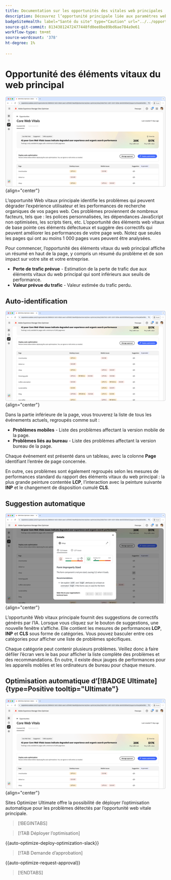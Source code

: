 ```yaml
---
title: Documentation sur les opportunités des vitales web principales
description: Découvrez l’opportunité principale liée aux paramètres web et comment l’utiliser pour améliorer l’acquisition du trafic.
badgeSiteHealth: label="Santé du site" type="Caution" url="../../opportunity-types/site-health.md" tooltip="Santé du site"
source-git-commit: 81343812472477448fd0ee8be89bd6ae784a9e61
workflow-type: tm+mt
source-wordcount: '378'
ht-degree: 1%

---
```



# Opportunité des éléments vitaux du web principal

![opportunité des principaux éléments web](./assets/core-web-vitals/hero.png){align="center"}

L’opportunité Web vitaux principale identifie les problèmes qui peuvent dégrader l’expérience utilisateur et les performances de recherche organiques de vos pages web. Ces problèmes proviennent de nombreux facteurs, tels que : les polices personnalisées, les dépendances JavaScript non optimisées, les scripts tiers, etc. L’opportunité des éléments web vitaux de base pointe ces éléments défectueux et suggère des correctifs qui peuvent améliorer les performances de votre page web. Notez que seules les pages qui ont au moins 1 000 pages vues peuvent être analysées.

Pour commencer, l’opportunité des éléments vitaux du web principal affiche un résumé en haut de la page, y compris un résumé du problème et de son impact sur votre site et votre entreprise.

* **Perte de trafic prévue** - Estimation de la perte de trafic due aux éléments vitaux du web principal qui sont inférieurs aux seuils de performance.
* **Valeur prévue du trafic** - Valeur estimée du trafic perdu.

## Auto-identification

![Identification automatique des principaux éléments vitaux du web](./assets/core-web-vitals/auto-identify.png){align="center"}

Dans la partie inférieure de la page, vous trouverez la liste de tous les événements actuels, regroupés comme suit :

* **Problèmes mobiles** - Liste des problèmes affectant la version mobile de la page.
* **Problèmes liés au bureau** - Liste des problèmes affectant la version bureau de la page.

Chaque événement est présenté dans un tableau, avec la colonne **Page** identifiant l’entrée de page concernée.

En outre, ces problèmes sont également regroupés selon les mesures de performances standard du rapport des éléments vitaux du web principal : la plus grande peinture contentée **LCP**, l’interaction avec la peinture suivante **INP** et le changement de disposition cumulé **CLS**.

## Suggestion automatique

![Suggérer automatiquement l’opportunité des éléments vitaux du web](./assets/core-web-vitals/auto-suggest.png){align="center"}

L’opportunité Web vitaux principale fournit des suggestions de correctifs générés par l’IA. Lorsque vous cliquez sur le bouton de suggestions, une nouvelle fenêtre s’affiche. Elle contient les mesures de performances **LCP**, **INP** et **CLS** sous forme de catégories. Vous pouvez basculer entre ces catégories pour afficher une liste de problèmes spécifiques.

Chaque catégorie peut contenir plusieurs problèmes. Veillez donc à faire défiler l’écran vers le bas pour afficher la liste complète des problèmes et des recommandations.  En outre, il existe deux jauges de performances pour les appareils mobiles et les ordinateurs de bureau pour chaque mesure.

## Optimisation automatique d’[!BADGE Ultimate]{type=Positive tooltip="Ultimate"}


![Optimisation automatique des opportunités vitales du web principal](./assets/core-web-vitals/auto-optimize.png){align="center"}

Sites Optimizer Ultimate offre la possibilité de déployer l’optimisation automatique pour les problèmes détectés par l’opportunité web vitale principale. <!--- TBD-need more in-depth and opportunity specific information here. What does the auto-optimization do?-->

>[!BEGINTABS]

>[!TAB Déployer l’optimisation]

{{auto-optimize-deploy-optimization-slack}}

>[!TAB Demande d’approbation]

{{auto-optimize-request-approval}}

>[!ENDTABS]

